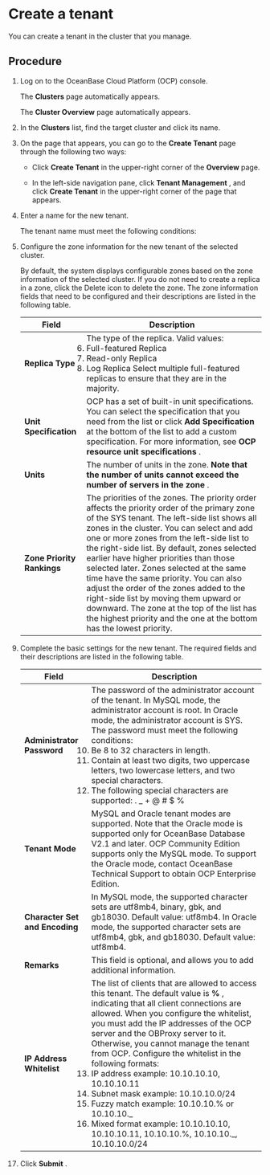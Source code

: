 Create a tenant
====================================

You can create a tenant in the cluster that you manage.

Procedure
------------------------------

1. Log on to the OceanBase Cloud Platform (OCP) console.

   The **Clusters** page automatically appears.

   The **Cluster Overview** page automatically appears.


2. In the **Clusters** list, find the target cluster and click its name.



3. On the page that appears, you can go to the **Create Tenant** page through the following two ways:

   * Click **Create Tenant** in the upper-right corner of the **Overview** page.



   * In the left-side navigation pane, click **Tenant Management** , and click **Create Tenant** in the upper-right corner of the page that appears.






4. Enter a name for the new tenant.

   The tenant name must meet the following conditions:



5. Configure the zone information for the new tenant of the selected cluster.

   By default, the system displays configurable zones based on the zone information of the selected cluster. If you do not need to create a replica in a zone, click the Delete icon to delete the zone. The zone information fields that need to be configured and their descriptions are listed in the following table.


   |         **Field**          |                                                                                                                                                                                                                                                                                                                                   **Description**                                                                                                                                                                                                                                                                                                                                    |
   |----------------------------|--------------------------------------------------------------------------------------------------------------------------------------------------------------------------------------------------------------------------------------------------------------------------------------------------------------------------------------------------------------------------------------------------------------------------------------------------------------------------------------------------------------------------------------------------------------------------------------------------------------------------------------------------------------------------------------|
   | **Replica Type**           | The type of the replica. Valid values: <li> Full-featured Replica   </li><li> Read-only Replica  </li><li> Log Replica    Select multiple full-featured replicas to ensure that they are in the majority. </li>                                                                                                                                                                                                                                                                                                                                                         |
   | **Unit Specification**     | OCP has a set of built-in unit specifications. You can select the specification that you need from the list or click **Add Specification** at the bottom of the list to add a custom specification. For more information, see **OCP resource unit specifications** .                                                                                                                                                                                                                                                                                                                                                                                                                 |
   | **Units**                  | The number of units in the zone.  **Note that the number of units cannot exceed the number of servers in the zone** .                                                                                                                                                                                                                                                                                                                                                                                                                                                                                                                                                |
   | **Zone Priority Rankings** | The priorities of the zones. The priority order affects the priority order of the primary zone of the SYS tenant.  The left-side list shows all zones in the cluster.  You can select and add one or more zones from the left-side list to the right-side list. By default, zones selected earlier have higher priorities than those selected later. Zones selected at the same time have the same priority.  You can also adjust the order of the zones added to the right-side list by moving them upward or downward. The zone at the top of the list has the highest priority and the one at the bottom has the lowest priority. |



6. Complete the basic settings for the new tenant. The required fields and their descriptions are listed in the following table.



   |           **Field**            |                                                                                                                                                                                                                                                                                                                                                                                               **Description**                                                                                                                                                                                                                                                                                                                                                                                                |
   |--------------------------------|--------------------------------------------------------------------------------------------------------------------------------------------------------------------------------------------------------------------------------------------------------------------------------------------------------------------------------------------------------------------------------------------------------------------------------------------------------------------------------------------------------------------------------------------------------------------------------------------------------------------------------------------------------------------------------------------------------------------------------------------------------------------------------------------------------------|
   | **Administrator Password**     | The password of the administrator account of the tenant.  In MySQL mode, the administrator account is root.  In Oracle mode, the administrator account is SYS.  The password must meet the following conditions: <li> Be 8 to 32 characters in length.   </li><li> Contain at least two digits, two uppercase letters, two lowercase letters, and two special characters.   </li><li> The following special characters are supported:    . _ + @ # $ %  </li>                                                                                                                                                                                    |
   | **Tenant Mode**                | MySQL and Oracle tenant modes are supported.  Note that the Oracle mode is supported only for OceanBase Database V2.1 and later.  OCP Community Edition supports only the MySQL mode. To support the Oracle mode, contact OceanBase Technical Support to obtain OCP Enterprise Edition.                                                                                                                                                                                                                                                                                                                                                                                                                                                                                      |
   | **Character Set and Encoding** | In MySQL mode, the supported character sets are utf8mb4, binary, gbk, and gb18030. Default value: utf8mb4.  In Oracle mode, the supported character sets are utf8mb4, gbk, and gb18030. Default value: utf8mb4.                                                                                                                                                                                                                                                                                                                                                                                                                                                                                                                                                                              |
   | **Remarks**                    | This field is optional, and allows you to add additional information.                                                                                                                                                                                                                                                                                                                                                                                                                                                                                                                                                                                                                                                                                                                                        |
   | **IP Address Whitelist**       | The list of clients that are allowed to access this tenant. The default value is **%** , indicating that all client connections are allowed.  When you configure the whitelist, you must add the IP addresses of the OCP server and the OBProxy server to it. Otherwise, you cannot manage the tenant from OCP.  Configure the whitelist in the following formats: <li> IP address example: 10.10.10.10, 10.10.10.11   </li><li>Subnet mask example: 10.10.10.0/24   </li><li> Fuzzy match example: 10.10.10.% or 10.10.10._   </li><li> Mixed format example: 10.10.10.10, 10.10.10.11, 10.10.10.%, 10.10.10._, 10.10.10.0/24 </li>   |



7. Click **Submit** .
